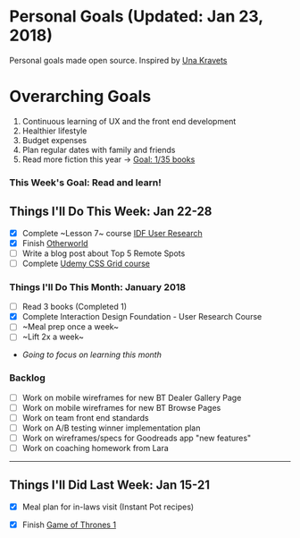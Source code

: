 Personal Goals (Updated: Jan 23, 2018)
==============

Personal goals made open source. Inspired by [Una Kravets](https://una.im/personal-goals-guide/)

# Overarching Goals
1. Continuous learning of UX and the front end development
2. Healthier lifestyle
3. Budget expenses
4. Plan regular dates with family and friends
5. Read more fiction this year -> [Goal: 1/35 books](https://www.goodreads.com/user_challenges/10348403)

### This Week's Goal: Read and learn!

## Things I'll Do This Week: Jan 22-28
- [x] Complete ~Lesson 7~ course  [IDF User Research](https://github.com/candicodeit/personal-goals/projects/1)
- [x] Finish [Otherworld](https://www.goodreads.com/book/show/28238589-otherworld)
- [ ] Write a blog post about Top 5 Remote Spots
- [ ] Complete [Udemy CSS Grid course](https://github.com/candicodeit/udemy/projects/1)

### Things I'll Do This Month: January 2018
- [ ] Read 3 books (Completed 1)
- [x] Complete Interaction Design Foundation - User Research Course
- [ ] ~Meal prep once a week~ 
- [ ] ~Lift 2x a week~
* _Going to focus on learning this month_

### Backlog
- [ ] Work on mobile wireframes for new BT Dealer Gallery Page
- [ ] Work on mobile wireframes for new BT Browse Pages
- [ ] Work on team front end standards
- [ ] Work on A/B testing winner implementation plan
- [ ] Work on wireframes/specs for Goodreads app "new features"
- [ ] Work on coaching homework from Lara

--- 

## Things I'll Did Last Week: Jan 15-21
- [x] Meal plan for in-laws visit (Instant Pot recipes)
- [x] Finish [Game of Thrones 1](https://www.goodreads.com/book/show/13496.A_Game_of_Thrones)

